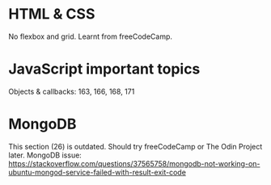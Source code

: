 # HTML & CSS
No flexbox and grid. Learnt from freeCodeCamp.

# JavaScript important topics
Objects & callbacks: 163, 166, 168, 171

# MongoDB
This section (26) is outdated. Should try freeCodeCamp or The Odin Project later. 
MongoDB issue: https://stackoverflow.com/questions/37565758/mongodb-not-working-on-ubuntu-mongod-service-failed-with-result-exit-code